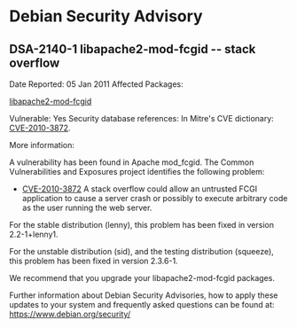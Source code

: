 
Debian Security Advisory
========================


DSA-2140-1 libapache2-mod-fcgid -- stack overflow
-------------------------------------------------



Date Reported:
05 Jan 2011
Affected Packages:

[libapache2-mod-fcgid](https://packages.debian.org/src:libapache2-mod-fcgid)

Vulnerable:
Yes
Security database references:
In Mitre's CVE dictionary: [CVE-2010-3872](https://security-tracker.debian.org/tracker/CVE-2010-3872).  

More information:

A vulnerability has been found in Apache mod\_fcgid.
The Common Vulnerabilities and Exposures project identifies the
following problem:


* [CVE-2010-3872](https://security-tracker.debian.org/tracker/CVE-2010-3872)
A stack overflow could allow an untrusted FCGI application to cause
 a server crash or possibly to execute arbitrary code as the user
 running the web server.


For the stable distribution (lenny), this problem has been fixed
in version 2.2-1+lenny1.


For the unstable distribution (sid), and the testing distribution
(squeeze), this problem has been fixed in version 2.3.6-1.


We recommend that you upgrade your libapache2-mod-fcgid packages.


Further information about Debian Security Advisories, how to apply
these updates to your system and frequently asked questions can be
found at: <https://www.debian.org/security/>





